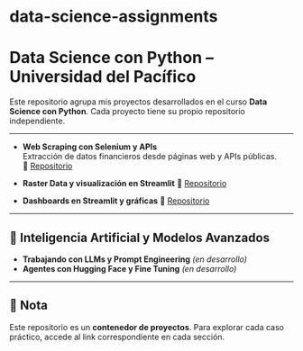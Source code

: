# data-science-assignments
# Data Science con Python – Universidad del Pacífico

Este repositorio agrupa mis proyectos desarrollados en el curso **Data Science con Python**.
Cada proyecto tiene su propio repositorio independiente.

---
- **Web Scraping con Selenium y APIs**  
  Extracción de datos financieros desde páginas web y APIs públicas.  
  🔗 [Repositorio](https://github.com/JoaquinTerrazas/web_scrapping)

- **Raster Data y visualización en Streamlit** 
  🔗 [Repositorio](https://github.com/JoaquinTerrazas/Minimum-Temperature-Raster)

- **Dashboards en Streamlit y gráficas** 
  🔗 [Repositorio](https://github.com/JoaquinTerrazas/Hospitals-Access-Peru)

---

## 🤖 Inteligencia Artificial y Modelos Avanzados
- **Trabajando con LLMs y Prompt Engineering** *(en desarrollo)*  
- **Agentes con Hugging Face y Fine Tuning** *(en desarrollo)*  

---

## 📌 Nota
Este repositorio es un **contenedor de proyectos**. Para explorar cada caso práctico, accede al link correspondiente en cada sección.
